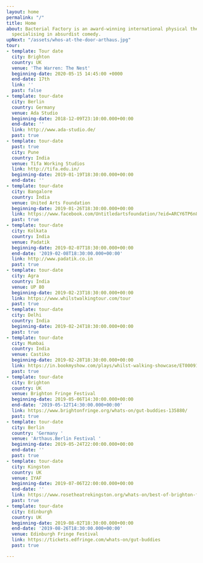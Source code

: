 ```yaml
---
layout: home
permalink: "/"
title: Home
about: Bacterial Factory is an award-winning international physical theatre company
  specialising in absurdist comedy.
upNext: "/assets/whos-at-the-door-arthaus.jpg"
tour:
- template: Tour date
  city: Brighton
  country: UK
  venue: 'The Warren: The Nest'
  beginning-date: 2020-05-15 14:45:00 +0000
  end-date: 17th
  link: ''
  past: false
- template: tour-date
  city: Berlin
  country: Germany
  venue: Ada Studio
  beginning-date: 2018-12-09T23:10:00.000+00:00
  end-date: ''
  link: http://www.ada-studio.de/
  past: true
- template: tour-date
  past: true
  city: Pune
  country: India
  venue: Tifa Working Studios
  link: http://tifa.edu.in/
  beginning-date: 2019-01-19T18:30:00.000+00:00
  end-date: ''
- template: tour-date
  city: Bangalore
  country: India
  venue: United Arts Foundation
  beginning-date: 2019-01-26T18:30:00.000+00:00
  link: https://www.facebook.com/Untitledartsfoundation/?eid=ARCY6TP6n8IXP1XHeYfEt--ivNM3qshZbkksDEvAQIaS4aHhXh3Al0bOai1o-X2hI7AtuhMlB7weqZU_
  past: true
- template: tour-date
  city: Kolkata
  country: India
  venue: Padatik
  beginning-date: 2019-02-07T18:30:00.000+00:00
  end-date: '2019-02-08T18:30:00.000+00:00'
  link: http://www.padatik.co.in
  past: true
- template: tour-date
  city: Agra
  country: India
  venue: UP 80
  beginning-date: 2019-02-23T18:30:00.000+00:00
  link: https://www.whilstwalkingtour.com/tour
  past: true
- template: tour-date
  city: Delhi
  country: India
  beginning-date: 2019-02-24T18:30:00.000+00:00
  past: true
- template: tour-date
  city: Mumbai
  country: India
  venue: Castiko
  beginning-date: 2019-02-28T18:30:00.000+00:00
  link: https://in.bookmyshow.com/plays/whilst-walking-showcase/ET00091236
  past: true
- template: tour-date
  city: Brighton
  country: UK
  venue: Brighton Fringe Festival
  beginning-date: 2019-05-06T14:30:00.000+00:00
  end-date: '2019-05-12T14:30:00.000+00:00'
  link: https://www.brightonfringe.org/whats-on/gut-buddies-135880/
  past: true
- template: tour-date
  city: Berlin
  country: 'Germany '
  venue: 'Arthaus.Berlin Festival '
  beginning-date: 2019-05-24T22:00:00.000+00:00
  end-date: ''
  past: true
- template: tour-date
  city: Kingston
  country: UK
  venue: IYAF
  beginning-date: 2019-07-06T22:00:00.000+00:00
  end-date: ''
  link: https://www.rosetheatrekingston.org/whats-on/best-of-brighton-fringe--children-and-families--gut-buddies
  past: true
- template: tour-date
  city: Edinburgh
  country: UK
  beginning-date: 2019-08-02T18:30:00.000+00:00
  end-date: '2019-08-26T18:30:00.000+00:00'
  venue: Edinburgh Fringe Festival
  link: https://tickets.edfringe.com/whats-on/gut-buddies
  past: true

---
```

